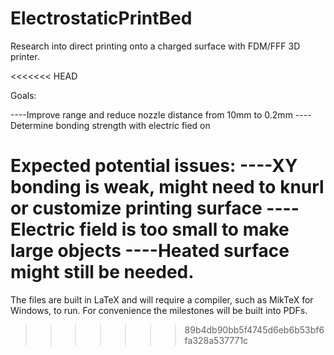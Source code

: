 # ElectrostaticPrintBed

Research into direct printing onto a charged surface with FDM/FFF 3D printer.

<<<<<<< HEAD

Goals:

----Improve range and reduce nozzle distance from 10mm to 0.2mm
----Determine bonding strength with electric fied on

Expected potential issues:
----XY bonding is weak, might need to knurl or customize printing surface
----Electric field is too small to make large objects
----Heated surface might still be needed.
=======
The files are built in LaTeX and will require a compiler, such as MikTeX for Windows, to run. For convenience the milestones will be built into PDFs.
>>>>>>> 89b4db90bb5f4745d6eb6b53bf6fa328a537771c
